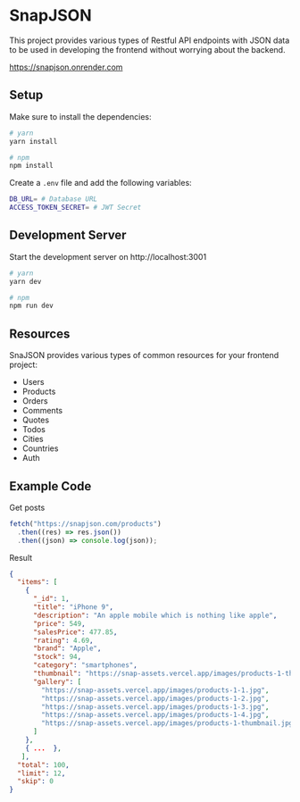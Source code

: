 # SnapJSON

This project provides various types of Restful API endpoints with JSON data to be used in developing the frontend without worrying about the backend.

https://snapjson.onrender.com

## Setup

Make sure to install the dependencies:

```bash
# yarn
yarn install

# npm
npm install
```

Create a `.env` file and add the following variables:

```bash
DB_URL= # Database URL
ACCESS_TOKEN_SECRET= # JWT Secret
```

## Development Server

Start the development server on http://localhost:3001

```bash
# yarn
yarn dev

# npm
npm run dev
```

## Resources

SnaJSON provides various types of common resources for your frontend project:

- Users
- Products
- Orders
- Comments
- Quotes
- Todos
- Cities
- Countries
- Auth

## Example Code

Get posts

```javascript
fetch("https://snapjson.com/products")
  .then((res) => res.json())
  .then((json) => console.log(json));
```

Result

```json
{
  "items": [
    {
      "_id": 1,
      "title": "iPhone 9",
      "description": "An apple mobile which is nothing like apple",
      "price": 549,
      "salesPrice": 477.85,
      "rating": 4.69,
      "brand": "Apple",
      "stock": 94,
      "category": "smartphones",
      "thumbnail": "https://snap-assets.vercel.app/images/products-1-thumbnail.jpg",
      "gallery": [
        "https://snap-assets.vercel.app/images/products-1-1.jpg",
        "https://snap-assets.vercel.app/images/products-1-2.jpg",
        "https://snap-assets.vercel.app/images/products-1-3.jpg",
        "https://snap-assets.vercel.app/images/products-1-4.jpg",
        "https://snap-assets.vercel.app/images/products-1-thumbnail.jpg"
      ]
    },
    { ...  },
   ],
  "total": 100,
  "limit": 12,
  "skip": 0
}
```
